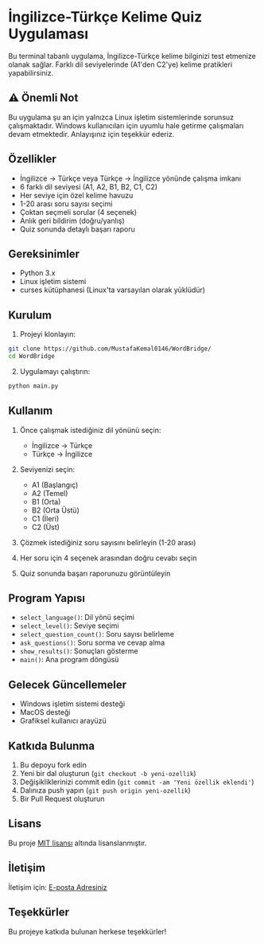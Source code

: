 # İngilizce-Türkçe Kelime Quiz Uygulaması

Bu terminal tabanlı uygulama, İngilizce-Türkçe kelime bilginizi test etmenize olanak sağlar. Farklı dil seviyelerinde (A1'den C2'ye) kelime pratikleri yapabilirsiniz.

## ⚠️ Önemli Not

Bu uygulama şu an için yalnızca Linux işletim sistemlerinde sorunsuz çalışmaktadır. Windows kullanıcıları için uyumlu hale getirme çalışmaları devam etmektedir. Anlayışınız için teşekkür ederiz.

## Özellikler

- İngilizce → Türkçe veya Türkçe → İngilizce yönünde çalışma imkanı
- 6 farklı dil seviyesi (A1, A2, B1, B2, C1, C2)
- Her seviye için özel kelime havuzu
- 1-20 arası soru sayısı seçimi
- Çoktan seçmeli sorular (4 seçenek)
- Anlık geri bildirim (doğru/yanlış)
- Quiz sonunda detaylı başarı raporu

## Gereksinimler

- Python 3.x
- Linux işletim sistemi
- curses kütüphanesi (Linux'ta varsayılan olarak yüklüdür)

## Kurulum

1. Projeyi klonlayın:
```bash
git clone https://github.com/MustafaKemal0146/WordBridge/
cd WordBridge
```

2. Uygulamayı çalıştırın:
```bash
python main.py
```

## Kullanım

1. Önce çalışmak istediğiniz dil yönünü seçin:
   - İngilizce → Türkçe
   - Türkçe → İngilizce

2. Seviyenizi seçin:
   - A1 (Başlangıç)
   - A2 (Temel)
   - B1 (Orta)
   - B2 (Orta Üstü)
   - C1 (İleri)
   - C2 (Üst)

3. Çözmek istediğiniz soru sayısını belirleyin (1-20 arası)

4. Her soru için 4 seçenek arasından doğru cevabı seçin

5. Quiz sonunda başarı raporunuzu görüntüleyin

## Program Yapısı

- `select_language()`: Dil yönü seçimi
- `select_level()`: Seviye seçimi
- `select_question_count()`: Soru sayısı belirleme
- `ask_questions()`: Soru sorma ve cevap alma
- `show_results()`: Sonuçları gösterme
- `main()`: Ana program döngüsü

## Gelecek Güncellemeler

- Windows işletim sistemi desteği
- MacOS desteği
- Grafiksel kullanıcı arayüzü

## Katkıda Bulunma

1. Bu depoyu fork edin
2. Yeni bir dal oluşturun (`git checkout -b yeni-ozellik`)
3. Değişikliklerinizi commit edin (`git commit -am 'Yeni özellik eklendi'`)
4. Dalınıza push yapın (`git push origin yeni-ozellik`)
5. Bir Pull Request oluşturun

## Lisans

Bu proje [MIT lisansı](LICENSE) altında lisanslanmıştır.

## İletişim

İletişim için: [E-posta Adresiniz](mailto:ismustafakemal0146@gmail.com)

## Teşekkürler

Bu projeye katkıda bulunan herkese teşekkürler!
